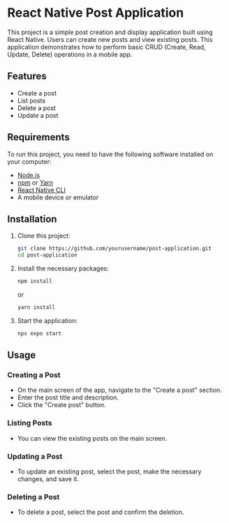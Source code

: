 # React Native Post Application

This project is a simple post creation and display application built using React Native. Users can create new posts and view existing posts. This application demonstrates how to perform basic CRUD (Create, Read, Update, Delete) operations in a mobile app.

## Features

- Create a post
- List posts
- Delete a post
- Update a post

## Requirements

To run this project, you need to have the following software installed on your computer:

- [Node.js](https://nodejs.org/)
- [npm](https://www.npmjs.com/) or [Yarn](https://yarnpkg.com/)
- [React Native CLI](https://reactnative.dev/docs/environment-setup)
- A mobile device or emulator

## Installation

1. Clone this project:

    ```bash
    git clone https://github.com/yourusername/post-application.git
    cd post-application
    ```

2. Install the necessary packages:

    ```bash
    npm install
    ```

    or

    ```bash
    yarn install
    ```

3. Start the application:

    ```bash
    npx expo start
    ```

## Usage

### Creating a Post

- On the main screen of the app, navigate to the "Create a post" section.
- Enter the post title and description.
- Click the "Create post" button.

### Listing Posts

- You can view the existing posts on the main screen.

### Updating a Post

- To update an existing post, select the post, make the necessary changes, and save it.

### Deleting a Post

- To delete a post, select the post and confirm the deletion.
